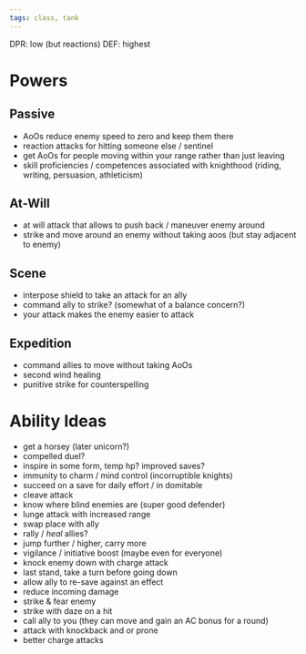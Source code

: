```yaml
---
tags: class, tank
---
```

DPR: low (but reactions)
DEF: highest
# Powers
## Passive
- AoOs reduce enemy speed to zero and keep them there
- reaction attacks for hitting someone else / sentinel
- get AoOs for people moving within your range rather than just leaving
- skill proficiencies / competences associated with knighthood (riding, writing, persuasion, athleticism)
## At-Will
- at will attack that allows to push back / maneuver enemy around
- strike and move around an enemy without taking aoos (but stay adjacent to enemy)
## Scene
- interpose shield to take an attack for an ally
- command ally to strike? (somewhat of a balance concern?)
- your attack makes the enemy easier to attack
## Expedition
- command allies to move without taking AoOs
- second wind healing
- punitive strike for counterspelling
# Ability Ideas
- get a horsey (later unicorn?)
- compelled duel?
- inspire in some form, temp hp? improved saves?
- immunity to charm / mind control (incorruptible knights)
- succeed on a save for daily effort / in domitable
- cleave attack
- know where blind enemies are (super good defender)
- lunge attack with increased range
- swap place with ally
- rally / *heal* allies?
- jump further / higher, carry more
- vigilance / initiative boost (maybe even for everyone)
- knock enemy down with charge attack
- last stand, take a turn before going down
- allow ally to re-save against an effect
- reduce incoming damage
- strike & fear enemy
- strike with daze on  a hit
- call ally to you (they can move and gain an AC bonus for a round)
- attack with knockback and or prone
- better charge attacks